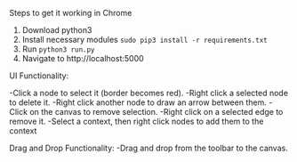 Steps to get it working in Chrome
1. Download python3
2. Install necessary modules `sudo pip3 install -r requirements.txt`
2. Run `python3 run.py`
3. Navigate to http://localhost:5000

UI Functionality:

-Click a node to select it (border becomes red).
-Right click a selected node to delete it.
-Right click another node to draw an arrow between them.
-Click on the canvas to remove selection.
-Right click on a selected edge to remove it.
-Select a context, then right click nodes to add them to the context

Drag and Drop Functionality:
-Drag and drop from the toolbar to the canvas.
